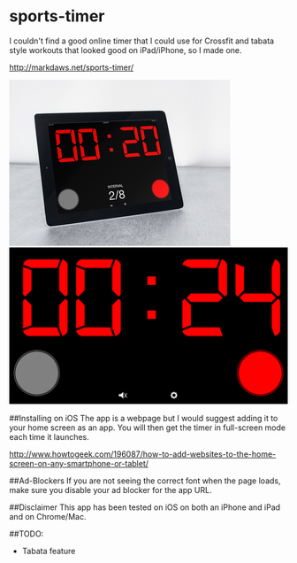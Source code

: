 # sports-timer
I couldn't find a good online timer that I could use for Crossfit and tabata style workouts that looked good on iPad/iPhone, so I made one.

http://markdaws.net/sports-timer/

![](/ipad_screenshot.jpg)
![](/iphone_screenshot.png)

##Installing on iOS
The app is a webpage but I would suggest adding it to your home screen as an app.  You will then get the timer in full-screen mode each time it launches.

http://www.howtogeek.com/196087/how-to-add-websites-to-the-home-screen-on-any-smartphone-or-tablet/

##Ad-Blockers
If you are not seeing the correct font when the page loads, make sure you disable your ad blocker for the app URL.

##Disclaimer
This app has been tested on iOS on both an iPhone and iPad and on Chrome/Mac.

##TODO:
 - Tabata feature
